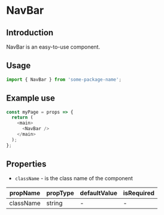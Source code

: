 # NavBar

<!-- STORY -->

## Introduction

NavBar is an easy-to-use component.

## Usage

```javascript
import { NavBar } from 'some-package-name';
```

## Example use

```javascript
const myPage = props => {
  return (
    <main>
      <NavBar />
    </main>
  );
};
```

## Properties

- `className` - is the class name of the component

| propName  | propType | defaultValue | isRequired |
| --------- | -------- | ------------ | ---------- |
| className | string   | -            | -          |
